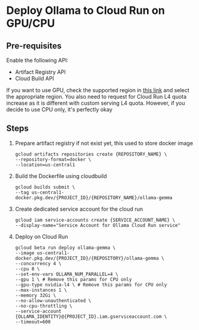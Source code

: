 # Deploy Ollama to Cloud Run on GPU/CPU

## Pre-requisites

Enable the following API:

- Artifact Registry API
- Cloud Build API

If you want to use GPU, check the supported region in [this link](https://cloud.google.com/run/docs/locations) and select the appropriate region. You also need to request for Cloud Run L4 quota increase as it is different with custom serving L4 quota. However, if you decide to use CPU only, it's perfectly okay

## Steps

1. Prepare artifact registry if not exist yet, this used to store docker image

    ```console
    gcloud artifacts repositories create {REPOSITORY_NAME} \
    --repository-format=docker \
    --location=us-central1
    ```

2. Build the Dockerfile using cloudbuild

    ```console
    gcloud builds submit \
    --tag us-central1-docker.pkg.dev/{PROJECT_ID}/{REPOSITORY_NAME}/ollama-gemma
    ```

3. Create dedicated service account for the cloud run

    ```console
    gcloud iam service-accounts create {SERVICE_ACCOUNT_NAME} \
    --display-name="Service Account for Ollama Cloud Run service"
    ```

4. Deploy on Cloud Run

    ```console
    gcloud beta run deploy ollama-gemma \
    --image us-central1-docker.pkg.dev/{PROJECT_ID}/{REPOSITORY}/ollama-gemma \
    --concurrency 4 \
    --cpu 8 \
    --set-env-vars OLLAMA_NUM_PARALLEL=4 \
    --gpu 1 \ # Remove this params for CPU only
    --gpu-type nvidia-l4 \ # Remove this params for CPU only
    --max-instances 1 \
    --memory 32Gi \
    --no-allow-unauthenticated \
    --no-cpu-throttling \
    --service-account {OLLAMA_IDENTITY}@{PROJECT_ID}.iam.gserviceaccount.com \
    --timeout=600
    ```
